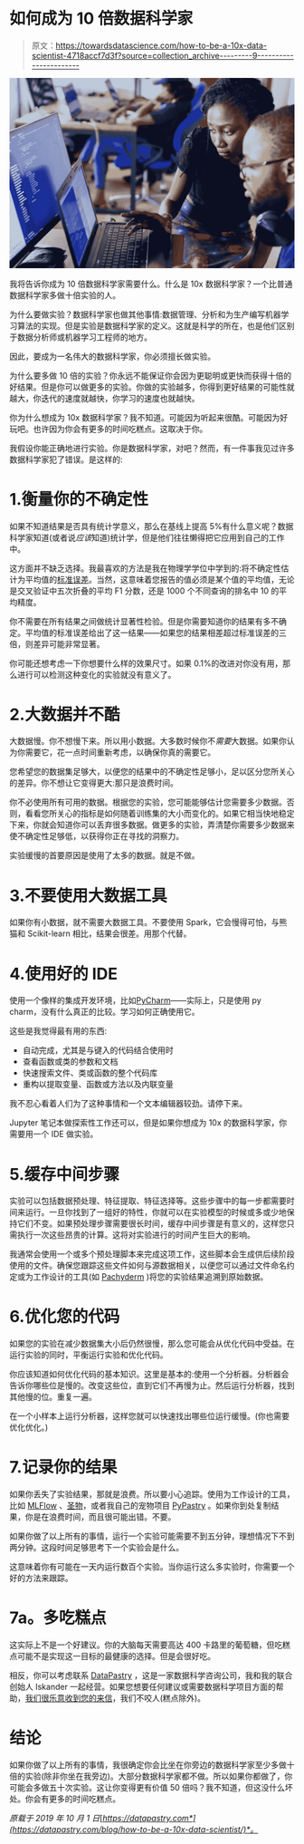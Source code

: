# 如何成为 10 倍数据科学家

> 原文：<https://towardsdatascience.com/how-to-be-a-10x-data-scientist-4718accf7d3f?source=collection_archive---------9----------------------->

![](img/af49767a4f9de73504cde215dc46963c.png)

我将告诉你成为 10 倍数据科学家需要什么。什么是 10x 数据科学家？一个比普通数据科学家多做十倍实验的人。

为什么要做实验？数据科学家也做其他事情:数据管理、分析和为生产编写机器学习算法的实现。但是实验是数据科学家的定义。这就是科学的所在，也是他们区别于数据分析师或机器学习工程师的地方。

因此，要成为一名伟大的数据科学家，你必须擅长做实验。

为什么要多做 10 倍的实验？你永远不能保证你会因为更聪明或更快而获得十倍的好结果。但是你可以做更多的实验。你做的实验越多，你得到更好结果的可能性就越大，你迭代的速度就越快，你学习的速度也就越快。

你为什么想成为 10x 数据科学家？我不知道。可能因为听起来很酷。可能因为好玩吧。也许因为你会有更多的时间吃糕点。这取决于你。

我假设你能正确地进行实验。你是数据科学家，对吧？然而，有一件事我见过许多数据科学家犯了错误。是这样的:

# 1.衡量你的不确定性

如果不知道结果是否具有统计学意义，那么在基线上提高 5%有什么意义呢？数据科学家知道(或者说*应该*知道)统计学，但是他们往往懒得把它应用到自己的工作中。

这方面并不缺乏选择。我最喜欢的方法是我在物理学学位中学到的:将不确定性估计为平均值的[标准误差](https://en.wikipedia.org/wiki/Standard_error)。当然，这意味着您报告的值必须是某个值的平均值，无论是交叉验证中五次折叠的平均 F1 分数，还是 1000 个不同查询的排名中 10 的平均精度。

你不需要在所有结果之间做统计显著性检验。但是你需要知道你的结果有多不确定。平均值的标准误差给出了这一结果——如果您的结果相差超过标准误差的三倍，则差异可能非常显著。

你可能还想考虑一下你想要什么样的效果尺寸。如果 0.1%的改进对你没有用，那么进行可以检测这种变化的实验就没有意义了。

# 2.大数据并不酷

大数据慢。你不想慢下来。所以用小数据。大多数时候你不*需要*大数据。如果你认为你需要它，花一点时间重新考虑，以确保你真的需要它。

您希望您的数据集足够大，以便您的结果中的不确定性足够小，足以区分您所关心的差异。你不想让它变得更大:那只是浪费时间。

你不必使用所有可用的数据。根据您的实验，您可能能够估计您需要多少数据。否则，看看您所关心的指标是如何随着训练集的大小而变化的。如果它相当快地稳定下来，你就会知道你可以丢弃很多数据。做更多的实验，弄清楚你需要多少数据来使不确定性足够低，以获得你正在寻找的洞察力。

实验缓慢的首要原因是使用了太多的数据。就是不做。

# 3.不要使用大数据工具

如果你有小数据，就不需要大数据工具。不要使用 Spark，它会慢得可怕，与熊猫和 Scikit-learn 相比，结果会很差。用那个代替。

# 4.使用好的 IDE

使用一个像样的集成开发环境，比如[PyCharm](https://www.jetbrains.com/pycharm/)——实际上，只是使用 py charm，没有什么真正的比较。学习如何正确使用它。

这些是我觉得最有用的东西:

*   自动完成，尤其是与键入的代码结合使用时
*   查看函数或类的参数和文档
*   快速搜索文件、类或函数的整个代码库
*   重构以提取变量、函数或方法以及内联变量

我不忍心看着人们为了这种事情和一个文本编辑器较劲。请停下来。

Jupyter 笔记本做探索性工作还可以，但是如果你想成为 10x 的数据科学家，你需要用一个 IDE 做实验。

# 5.缓存中间步骤

实验可以包括数据预处理、特征提取、特征选择等。这些步骤中的每一步都需要时间来运行。一旦你找到了一组好的特性，你就可以在实验模型的时候或多或少地保持它们不变。如果预处理步骤需要很长时间，缓存中间步骤是有意义的，这样您只需执行一次这些昂贵的计算。这将对实验进行的时间产生巨大的影响。

我通常会使用一个或多个预处理脚本来完成这项工作，这些脚本会生成供后续阶段使用的文件。确保您跟踪这些文件如何与源数据相关，以便您可以通过文件命名约定或为工作设计的工具(如 [Pachyderm](https://www.pachyderm.io/) )将您的实验结果追溯到原始数据。

# 6.优化您的代码

如果您的实验在减少数据集大小后仍然很慢，那么您可能会从优化代码中受益。在运行实验的同时，平衡运行实验和优化代码。

你应该知道如何优化代码的基本知识。这里是基本的:使用一个分析器。分析器会告诉你哪些位是慢的。改变这些位，直到它们不再慢为止。然后运行分析器，找到其他慢的位。重复一遍。

在一个小样本上运行分析器，这样您就可以快速找出哪些位运行缓慢。(你也需要优化优化。)

# 7.记录你的结果

如果你丢失了实验结果，那就是浪费。所以要小心追踪。使用为工作设计的工具，比如 [MLFlow](https://mlflow.org/) 、[圣物](https://github.com/IDSIA/sacred)，或者我自己的宠物项目 [PyPastry](https://github.com/datapastry/pypastry) 。如果你到处复制结果，你是在浪费时间，而且很可能出错。不要。

如果你做了以上所有的事情，运行一个实验可能需要不到五分钟，理想情况下不到两分钟。这段时间足够思考下一个实验会是什么。

这意味着你有可能在一天内运行数百个实验。当你运行这么多实验时，你需要一个好的方法来跟踪。

# 7a。多吃糕点

这实际上不是一个好建议。你的大脑每天需要高达 400 卡路里的葡萄糖，但吃糕点可能不是实现这一目标的最健康的选择。但是会很好吃。

相反，你可以考虑联系 [DataPastry](https://datapastry.com) ，这是一家数据科学咨询公司，我和我的联合创始人 Iskander 一起经营。如果您想要任何建议或需要数据科学项目方面的帮助，[我们很乐意收到您的来信](mailto:hello@datapastry.com)，我们不咬人(糕点除外)。

# 结论

如果你做了以上所有的事情，我很确定你会比坐在你旁边的数据科学家至少多做十倍的实验(除非你坐在我旁边)。大部分数据科学家都不做。所以如果你都做了，你可能会多做五十次实验。这让你变得更有价值 50 倍吗？我不知道，但这没什么坏处。你会有更多的时间吃糕点。

*原载于 2019 年 10 月 1 日*[*https://datapastry.com*](https://datapastry.com/blog/how-to-be-a-10x-data-scientist/)*。*